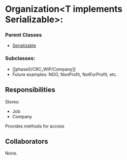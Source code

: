 # Organization\<T  implements Serializable\>:
### Parent Classes 
- [Serializable](https://docs.oracle.com/javase/7/docs/api/java/io/Serializable.html)

### Subclasses: 
- [[phase0/CRC_WIP/Company]]
- Future examples: NGO, NonProfit, NotForProfit, etc.

## Responsibilities
Stores:
- Job
- Company

Provides methods for access

## Collaborators
None.